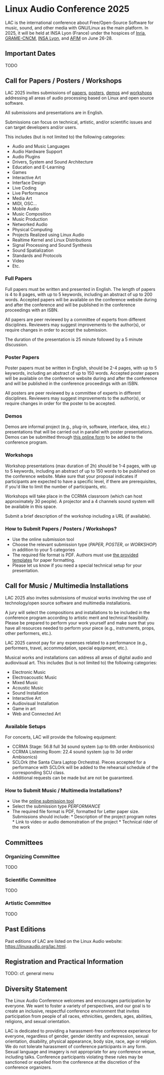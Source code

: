 # Linux Audio Conference 2025

LAC is the international conference about Free/Open-Source Software for music, sound, and other media with GNU/Linux as the main platform. In 2025, it will be held at INSA Lyon (France) under the hospices of [Inria](https://inria.fr/), [GRAME-CNCM](https://grame.fr), [INSA Lyon](https://www.insa-lyon.fr/), and [AFIM](http://www.afim-asso.org/) on June 26-28.

## Important Dates

TODO

## Call for Papers / Posters / Workshops

LAC 2025 invites submissions of [papers](#full-papers), [posters](#poster-papers), [demos](#demos) and [workshops](#workshops) addressing all areas of audio processing based on Linux and open source software.

All submissions and presentations are in English.

<!--Submitted full and poster papers are expected to respect academic standards and must be complete (**a simple abstract is not enough**).-->

Submissions can focus on technical, artistic, and/or scientific issues and can target developers and/or users.

This includes (but is not limited to) the following categories:

* Audio and Music Languages
* Audio Hardware Support
* Audio Plugins
* Drivers, System and Sound Architecture
* Education and E-Learning
* Games
* Interactive Art
* Interface Design
* Live Coding
* Live Performance
* Media Art
* MIDI, OSC...
* Mobile Audio
* Music Composition
* Music Production
* Networked Audio
* Physical Computing
* Projects Realized using Linux Audio
* Realtime Kernel and Linux Distributions
* Signal Processing and Sound Synthesis
* Sound Spatialization
* Standards and Protocols
* Video
* Etc.

### Full Papers

Full papers must be written and presented in English. The length of papers is 4 to 8 pages, with up to 5 keywords, including an abstract of up to 200 words. Accepted papers will be available on the conference website during and after the conference and will be published in the conference proceedings with an ISBN.

All papers are peer reviewed by a committee of experts from different disciplines. Reviewers may suggest improvements to the author(s), or require changes in order to accept the submission.

The duration of the presentation is 25 minute followed by a 5 minute discussion.

### Poster Papers

Poster papers must be written in English, should be 2-4 pages, with up to 5 keywords, including an abstract of up to 150 words. Accepted poster papers will be available on the conference website during and after the conference and will be published in the conference proceedings with an ISBN.

All posters are peer reviewed by a committee of experts in different disciplines. Reviewers may suggest improvements to the author(s), or require changes in order for the poster to be accepted.

### Demos

Demos are informal project (e.g., plug-in, software, interface, idea, etc.) presentations that will be carried out in parallel with poster presentations. Demos can be submitted through [this online form](TODO) to be added to the conference program.

### Workshops

Workshop presentations (max duration of 2h) should be 1-4 pages, with up to 5 keywords, including an abstract of up to 150 words to be published on the conference website. Make sure that your proposal indicates if participants are expected to have a specific level, if there are prerequisites, if you'd like to limit the number of participants, etc.

Workshops will take place in the CCRMA classroom (which can host approximately 30 people). A projector and a 4 channels sound system will be available in this space.

Submit a brief description of the workshop including a URL (if available).

### How to Submit Papers / Posters / Workshops?

* Use the online submission tool
* Choose the relevant submission type (_PAPER_, _POSTER_, or _WORKSHOP_) in addition to your 5 categories
* The required file format is PDF. Authors must use [the provided templates](TODO) for paper formatting.
* Please let us know if you need a special technical setup for your presentation.

## Call for Music / Multimedia Installations

LAC 2025 also invites submissions of musical works involving the use of technology/open source software and multimedia installations.

A jury will select the compositions and installations to be included in the conference program according to artistic merit and technical feasibility. Please be prepared to perform your work yourself and make sure that you have all resources needed to perform your piece (e.g., instruments, props, other performers, etc.).

LAC 2025 cannot pay for any expenses related to a performance (e.g., performers, travel, accommodation, special equipment, etc.).

Musical works and installations can address all areas of digital audio and audiovisual art. This includes (but is not limited to) the following categories:

* Electronic Music
* Electroacoustic Music
* Mixed Music
* Acoustic Music
* Sound Installation
* Interactive Art
* Audiovisual Installation
* Game in art
* Web and Connected Art

### Available Setups

For concerts, LAC will provide the following equipment:

* CCRMA Stage: 56.8 full 3d sound system (up to 6th order Ambisonics)
* CCRMA Listening Room: 22.4 sound system (up to 3d order Ambisonics)
* SCLOrk (the Santa Clara Laptop Orchestra). Pieces accepted for a performance with SCLOrk will be added to the rehearsal schedule of the corresponding SCU class.
* Additional requests can be made but are not be guaranteed.

### How to Submit Music / Multimedia Installations?

* Use the [online submission tool](TODO)
* Select the submission type _PERFORMANCE_
* The required file format is PDF, formatted for Letter paper size. Submissions should include:
        * Description of the project program notes
        * Link to video or audio demonstration of the project
        * Technical rider of the work

## Committees

### Organizing Committee

TODO

### Scientific Committee

TODO

### Artistic Committee

TODO

## Past Editions

Past editions of LAC are listed on the Linux Audio website: <https://linuxaudio.org/lac.html>.

## Registration and Practical Information

TODO: cf. general menu

## Diversity Statement

The Linux Audio Conference welcomes and encourages participation by everyone. We want to foster a variety of perspectives, and our goal is to create an inclusive, respectful conference environment that invites participation from people of all races, ethnicities, genders, ages, abilities, religions, and sexual orientation.

LAC is dedicated to providing a harassment-free conference experience for everyone, regardless of gender, gender identity and expression, sexual orientation, disability, physical appearance, body size, race, age or religion. We do not tolerate harassment of conference participants in any form. Sexual language and imagery is not appropriate for any conference venue, including talks. Conference participants violating these rules may be sanctioned or expelled from the conference at the discretion of the conference organizers.

